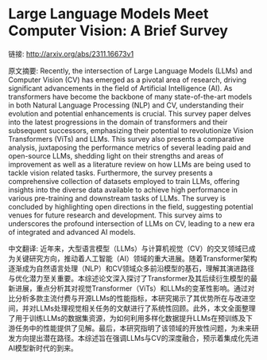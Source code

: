# Large Language Models Meet Computer Vision: A Brief Survey

链接: http://arxiv.org/abs/2311.16673v1

原文摘要:
Recently, the intersection of Large Language Models (LLMs) and Computer
Vision (CV) has emerged as a pivotal area of research, driving significant
advancements in the field of Artificial Intelligence (AI). As transformers have
become the backbone of many state-of-the-art models in both Natural Language
Processing (NLP) and CV, understanding their evolution and potential
enhancements is crucial. This survey paper delves into the latest progressions
in the domain of transformers and their subsequent successors, emphasizing
their potential to revolutionize Vision Transformers (ViTs) and LLMs. This
survey also presents a comparative analysis, juxtaposing the performance
metrics of several leading paid and open-source LLMs, shedding light on their
strengths and areas of improvement as well as a literature review on how LLMs
are being used to tackle vision related tasks. Furthermore, the survey presents
a comprehensive collection of datasets employed to train LLMs, offering
insights into the diverse data available to achieve high performance in various
pre-training and downstream tasks of LLMs. The survey is concluded by
highlighting open directions in the field, suggesting potential venues for
future research and development. This survey aims to underscores the profound
intersection of LLMs on CV, leading to a new era of integrated and advanced AI
models.

中文翻译:
近年来，大型语言模型（LLMs）与计算机视觉（CV）的交叉领域已成为关键研究方向，推动着人工智能（AI）领域的重大进展。随着Transformer架构逐渐成为自然语言处理（NLP）和CV领域众多前沿模型的基石，理解其演进路径与优化潜力至关重要。本综述论文深入探讨了Transformer及其后续衍生模型的最新进展，重点分析其对视觉Transformer（ViTs）和LLMs的变革性影响。通过对比分析多款主流付费与开源LLMs的性能指标，本研究揭示了其优势所在与改进空间，并对LLMs处理视觉相关任务的文献进行了系统性回顾。此外，本文全面整理了用于训练LLMs的数据集资源，为如何利用多样化数据提升LLMs在预训练及下游任务中的性能提供了见解。最后，本研究指明了该领域的开放性问题，为未来研发方向提出潜在路径。本综述旨在强调LLMs与CV的深度融合，预示着集成化先进AI模型新时代的到来。
